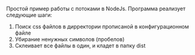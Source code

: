 Простой пример работы с потоками в NodeJs. Программа реализует следующие шаги:
1) Поиск css файлов в дирректории прописаной в конфигурационном файле
2) Убирание ненужных символов (пробелов)
3) Склеивает все файлы в один, и кладет в папку dist